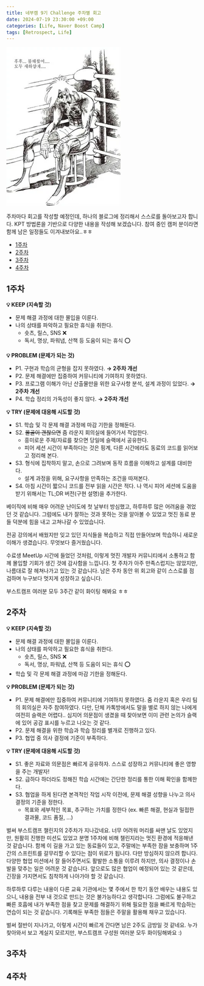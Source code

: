 ```yaml
---
title: 네부캠 9기 Challenge 주차별 회고
date: 2024-07-19 23:30:00 +09:00
categories: [Life, Naver Boost Camp]
tags: [Retrospect, Life]
---
```


![alt text](../assets/img/240721-images/burn-white.png)

주차마다 회고를 작성할 예정인데, 하나의 블로그에 정리해서 스스로를 돌아보고자 합니다.
KPT 방법론을 기반으로 다양한 내용을 작성해 보겠습니다.
참여 중인 캠퍼 분이라면 함께 남은 일정들도 이겨내보아요..ㅎㅎ

<!-- @import "[TOC]" {cmd="toc" depthFrom=1 depthTo=6 orderedList=false} -->

<!-- code_chunk_output -->

- [1주차](#1주차)
- [2주차](#2주차)
- [3주차](#3주차)
- [4주차](#4주차)

<!-- /code_chunk_output -->

## 1주차

**💡 KEEP (지속할 것)**

- 문제 해결 과정에 대한 몰입을 이룬다.
- 나의 상태를 파악하고 필요한 휴식을 취한다.
  - 숏츠, 릴스, SNS ❌
  - 독서, 명상, 파워냅, 산책 등 도움이 되는 휴식 ⭕️

**💡 PROBLEM (문제가 되는 것)**

- P1. 구현과 학습의 균형을 잡지 못하였다. **&rarr; 2주차 개선**
- P2. 문제 해결에만 집중하여 커뮤니티에 기여하지 못하였다.
- P3. 프로그램 이해가 아닌 산출물만을 위한 요구사항 분석, 설계 과정이 있었다. **&rarr; 2주차 개선**
- P4. 학습 정리의 가독성이 좋지 않다. **&rarr; 2주차 개선**

**💡 TRY (문제에 대응해 시도할 것)**

- S1. 학습 및 각 문제 해결 과정에 마감 기한을 정해둔다.
- S2. ~~몰골이 괜찮으면~~ 줌 라운지 회의실에 들어가서 작업한다.
  - 흥미로운 주제/자료를 찾으면 당일에 슬랙에서 공유한다.
  - 피어 세션 시간이 부족하다는 것은 핑계, 다른 시간에라도 동료의 코드를 읽어보고 정리해 본다.
- S3. 형식에 집착하지 말고, 손으로 그려보며 동작 흐름을 이해하고 설계를 대비한다.
  - 설계 과정을 위해, 요구사항을 만족하는 조건을 따져본다.
- S4. 아침 시간이 짧으니 코드를 전부 읽을 시간은 적다. 나 역시 피어 세션에 도움을 받기 위해서는 TL;DR 버전(구현 설명)을 추가한다.

베이직에 비해 매우 어려운 난이도에 첫 날부터 방심했고, 하루하루 많은 어려움을 겪었던 것 같습니다. 그럼에도 내가 잘하는 것과 못하는 것을 알아볼 수 있었고 멋진 동료 분들 덕분에 힘을 내고 고쳐나갈 수 있었습니다.

전공 강의에서 배웠지만 잊고 있던 지식들을 복습하고 직접 만들어보며 학습하니 새로운 이해가 생겼습니다. 무엇보다 즐거웠습니다.

수료생 MeetUp 시간에 들었던 것처럼, 이렇게 멋진 개발자 커뮤니티에서 소통하고 함께 몰입할 기회가 생긴 것에 감사함을 느낍니다. 첫 주차가 아주 만족스럽지는 않았지만, 나름대로 잘 헤쳐나가고 있는 것 같습니다. 남은 주차 동안 위 회고와 같이 스스로를 점검하며 누구보다 멋지게 성장하고 싶습니다.

부스트캠프 여러분 모두 3주간 같이 화이팅 해봐요 ㅎㅎ

## 2주차

**💡 KEEP (지속할 것)**

- 문제 해결 과정에 대한 몰입을 이룬다.
- 나의 상태를 파악하고 필요한 휴식을 취한다.
  - 숏츠, 릴스, SNS ❌
  - 독서, 명상, 파워냅, 산책 등 도움이 되는 휴식 ⭕️
- 학습 및 각 문제 해결 과정에 마감 기한을 정해둔다.

**💡 PROBLEM (문제가 되는 것)**

- P1. 문제 해결에만 집중하여 커뮤니티에 기여하지 못하였다. 줌 라운지 혹은 우리 팀의 회의실은 자주 참여하였다. 다만, 단체 카톡방에서도 말을 별로 하지 않는 나에게 여전히 슬랙은 어렵다.. 심지어 의문점이 생겼을 때 찾아보면 이미 관련 논의가 슬랙에 있어 공감 표시를 누르고 나오는 것 같다.
- P2. 문제 해결을 위한 학습과 학습 정리를 별개로 진행하고 있다.
- P3. 협업 중 의사 결정에 기준이 부족하다.

**💡 TRY (문제에 대응해 시도할 것)**

- S1. 좋은 자료와 의문점은 빠르게 공유하자. 스스로 성장하고 커뮤니티에 좋은 영향을 주는 개발자!
- S2. 급하다 하더라도 정해진 학습 시간에는 간단한 정리를 통한 이해 확인을 함께한다.
- S3. 협업을 하게 된다면 본격적인 작업 시작 이전에, 문제 해결 성향을 나누고 의사 결정의 기준을 정한다.
  - 목표와 세부적인 목표, 추구하는 가치를 정한다 (ex. 빠른 해결, 현실과 밀접한 결과물, 코드 품질, ...)

벌써 부스트캠프 챌린지의 2주차가 지나갔네요. 너무 어려워 머리를 싸맨 날도 있었지만, 원활히 진행한 미션도 있었고 분명 1주차에 비해 챌린지라는 멋진 환경에 적응해낸 것 같습니다. 함께 이 길을 가고 있는 동료들이 있고, 주말에는 부족한 잠을 보충하며 1주간의 스프린트를 갈무리할 수 있다는 점이 위로가 됩니다. 다만 방심하지 않으려 합니다. 다양한 협업 미션에서 잘 들어주면서도 활발한 소통을 이루려 하지만, 의사 결정이나 손발을 맞추는 일은 어려운 것 같습니다. 앞으로도 많은 협업이 예정되어 있는 것 같은데, 긴장을 가지면서도 침착하게 나아가야 할 것 같습니다.

하루하루 다루는 내용이 다른 교육 기관에서는 몇 주에서 한 학기 동안 배우는 내용도 있으니, 내용을 전부 내 것으로 만드는 것은 불가능하다고 생각합니다. 그럼에도 불구하고 빠른 호흡에 내가 부족한 점을 찾고 문제를 해결하기 위해 필요한 점을 빠르게 학습하는 연습이 되는 것 같습니다. 기록해둔 부족한 점들은 주말을 활용해 채우고 있습니다.

벌써 절반이 지나가고, 이렇게 시간이 빠르게 간다면 남은 2주도 금방일 것 같네요. 누가 찾아와서 보고 계실지 모르지만, 부스트캠프 구성원 여러분 모두 화이팅해봐요 :)

## 3주차

## 4주차
